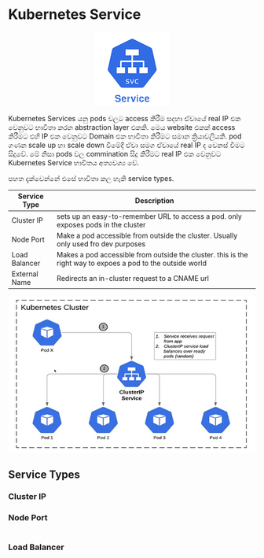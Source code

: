 # Kubernetes Service

<p align="center">
  <img src="../images/kubernetes/k8s-service.png" />
</p>

Kubernetes Services යනු pods වලට access කිරීම සදහා ඒවායේ real IP එක වෙනුවට භාවිතා කරන abstraction layer එකකි. මෙය website එකක් access කිරීමට එහි IP එක වෙනුවට Domain එක භාවිතා කිරීමට සමාන ක්‍රියාවලියකි. pod ගණන scale up හා scale down වීමේදී ඒවා සමග ඒවායේ real IP ද වෙනස් වීමට සිදුවේ. මේ නිසා pods වල commination සිදු කිරීමට real IP එක වෙනුවට Kubernetes Service භාවිතය අත්‍යවශ්‍ය වේ.

පහත දැක්වෙන්නේ එසේ භාවිතා කල හැකි service types.

|Service Type|Description|
|-|-|
|Cluster IP|sets up an easy-to-remember URL to access a pod. only exposes pods in the cluster|
|Node Port|Make a pod accessible from outside the cluster. Usually only used fro dev purposes|
|Load Balancer|Makes a pod accessible from outside the cluster. this is the right way to expoes a pod to the outside world|
|External Name|Redirects an in-cluster request to a CNAME url|

![k8s-svc](../images/kubernetes/k8s-svc-ex.jpg)

## Service Types

### Cluster IP

### Node Port
```yaml

```

### Load Balancer